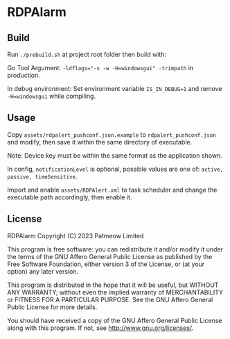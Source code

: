 # RDPAlarm

## Build

Run `./prebuild.sh` at project root folder then build with:

Go Tool Argument: `-ldflags="-s -w -H=windowsgui" -trimpath` in production.

In debug environment: Set environment variable `IS_IN_DEBUG=1` and remove `-H=windowsgui` while compiling.

## Usage

Copy `assets/rdpalert_pushconf.json.example` to `rdpalert_pushconf.json` and modify, then save it within the same directory of executable.

Note: Device key must be within the same format as the application shown.

In config, `notificationLevel` is optional, possible values are one of: `active, passive, timeSensitive`.

Import and enable `assets/RDPAlert.xml` to task scheduler and change the executable path accordingly, then enable it.

## License

 RDPAlarm
 Copyright (C) 2023  Patmeow Limited
 
 This program is free software: you can redistribute it and/or modify
 it under the terms of the GNU Affero General Public License as published by
 the Free Software Foundation, either version 3 of the License, or
 (at your option) any later version.
 
 This program is distributed in the hope that it will be useful,
 but WITHOUT ANY WARRANTY; without even the implied warranty of
 MERCHANTABILITY or FITNESS FOR A PARTICULAR PURPOSE.  See the
 GNU Affero General Public License for more details.
 
 You should have received a copy of the GNU Affero General Public License
 along with this program.  If not, see <http://www.gnu.org/licenses/>.

